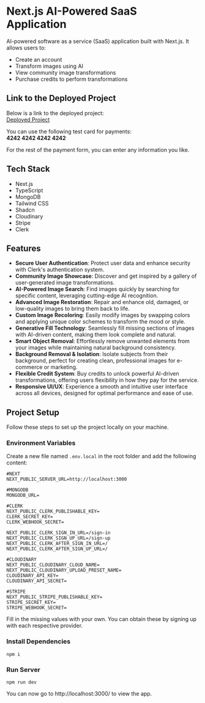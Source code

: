 # Next.js AI-Powered SaaS Application
AI-powered software as a service (SaaS) application built with Next.js. It allows users to:
- Create an account
- Transform images using AI
- View community image transformations
- Purchase credits to perform transformations

## Link to the Deployed Project
Below is a link to the deployed project:
<br/>
[Deployed Project](https://nextjs-ai-saas-app.vercel.app/)

You can use the following test card for payments:
<br/>
**4242 4242 4242 4242**

For the rest of the payment form, you can enter any information you like.

## Tech Stack
- Next.js
- TypeScript
- MongoDB
- Tailwind CSS
- Shadcn
- Cloudinary
- Stripe
- Clerk

## Features
- **Secure User Authentication**: Protect user data and enhance security with Clerk's authentication system.
- **Community Image Showcase**: Discover and get inspired by a gallery of user-generated image transformations.
- **AI-Powered Image Search**: Find images quickly by searching for specific content, leveraging cutting-edge AI recognition.
- **Advanced Image Restoration**: Repair and enhance old, damaged, or low-quality images to bring them back to life.
- **Custom Image Recoloring**: Easily modify images by swapping colors and applying unique color schemes to transform the mood or style.
- **Generative Fill Technology**: Seamlessly fill missing sections of images with AI-driven content, making them look complete and natural.
- **Smart Object Removal**: Effortlessly remove unwanted elements from your images while maintaining natural background consistency.
- **Background Removal & Isolation**: Isolate subjects from their background, perfect for creating clean, professional images for e-commerce or marketing.
- **Flexible Credit System**: Buy credits to unlock powerful AI-driven transformations, offering users flexibility in how they pay for the service.
- **Responsive UI/UX**: Experience a smooth and intuitive user interface across all devices, designed for optimal performance and ease of use.

## Project Setup
Follow these steps to set up the project locally on your machine.

### Environment Variables
Create a new file named `.env.local` in the root folder and add the following content:
```
#NEXT
NEXT_PUBLIC_SERVER_URL=http://localhost:3000

#MONGODB
MONGODB_URL=

#CLERK
NEXT_PUBLIC_CLERK_PUBLISHABLE_KEY=
CLERK_SECRET_KEY=
CLERK_WEBHOOK_SECRET=

NEXT_PUBLIC_CLERK_SIGN_IN_URL=/sign-in
NEXT_PUBLIC_CLERK_SIGN_UP_URL=/sign-up
NEXT_PUBLIC_CLERK_AFTER_SIGN_IN_URL=/
NEXT_PUBLIC_CLERK_AFTER_SIGN_UP_URL=/

#CLOUDINARY
NEXT_PUBLIC_CLOUDINARY_CLOUD_NAME=
NEXT_PUBLIC_CLOUDINARY_UPLOAD_PRESET_NAME=
CLOUDINARY_API_KEY=
CLOUDINARY_API_SECRET=

#STRIPE
NEXT_PUBLIC_STRIPE_PUBLISHABLE_KEY=
STRIPE_SECRET_KEY=
STRIPE_WEBHOOK_SECRET=
```
Fill in the missing values with your own. You can obtain these by signing up with each respective provider.

### Install Dependencies
```
npm i
```

### Run Server
```
npm run dev
```
You can now go to http://localhost:3000/ to view the app.